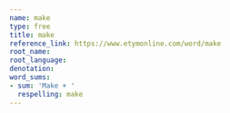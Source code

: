 ```yaml
---
name: make
type: free
title: make
reference_link: https://www.etymonline.com/word/make
root_name: 
root_language: 
denotation: 
word_sums:
- sum: 'Make + '
  respelling: make
---
```

